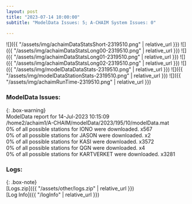 ```yaml
---
layout: post
title: "2023-07-14 10:00:00"
subtitle: "ModelData Issues: 5; A-CHAIM System Issues: 0"

---
```


![]({{ "/assets/img/achaimDataStatsShort-2319510.png" | relative_url }})
![]({{ "/assets/img/achaimDataStatsLong00-2319510.png" | relative_url }})
![]({{ "/assets/img/achaimDataStatsLong01-2319510.png" | relative_url }})
![]({{ "/assets/img/achaimDataStatsLong02-2319510.png" | relative_url }})
![]({{ "/assets/img/modelDataDataStats-2319510.png" | relative_url }})
![]({{ "/assets/img/modelDataStationStats-2319510.png" | relative_url }})
![]({{ "/assets/img/achaimRunTime-2319510.png" | relative_url }})


### ModelData Issues:  
  
{: .box-warning}  
 ModelData report for 14-Jul-2023 10:15:09   
 /home2/achaim1/A-CHAIM/modelData/2023/195/10/modelData.mat   
 0% of all possible stations for IONO were downloaded. x567   
 0% of all possible stations for JASON were downloaded. x2   
 0% of all possible stations for KASI were downloaded. x3572   
 0% of all possible stations for QGN were downloaded. x4   
 0% of all possible stations for KARTVERKET were downloaded. x3281   
  


### Logs:  
  
{: .box-note}  
[Logs.zip]({{ "/assets/other/logs.zip" | relative_url }})  
[Log Info]({{ "/logInfo" | relative_url }})  
